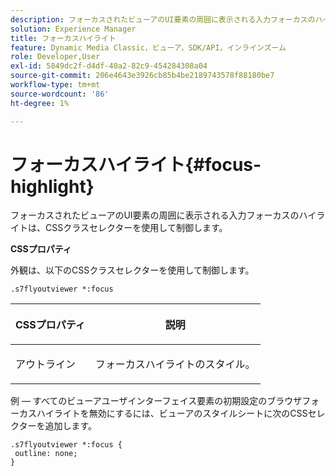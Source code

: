 ```yaml
---
description: フォーカスされたビューアのUI要素の周囲に表示される入力フォーカスのハイライトは、CSSクラスセレクターを使用して制御します。
solution: Experience Manager
title: フォーカスハイライト
feature: Dynamic Media Classic，ビューア，SDK/API，インラインズーム
role: Developer,User
exl-id: 5849dc2f-d4df-40a2-82c9-454284308a04
source-git-commit: 206e4643e3926cb85b4be2189743578f88180be7
workflow-type: tm+mt
source-wordcount: '86'
ht-degree: 1%

---
```


# フォーカスハイライト{#focus-highlight}

フォーカスされたビューアのUI要素の周囲に表示される入力フォーカスのハイライトは、CSSクラスセレクターを使用して制御します。

<!--<a id="section_061E550C1C1D4DB2BD663A898895B38C"></a>-->

**CSSプロパティ**

外観は、以下のCSSクラスセレクターを使用して制御します。

```
.s7flyoutviewer *:focus
```

<table id="table_94EE3F5BBE4547C0B4943471CEE7EDE4"> 
 <thead> 
  <tr> 
   <th colname="col1" class="entry"> <p> CSSプロパティ </p> </th> 
   <th colname="col2" class="entry"> <p>説明 </p> </th> 
  </tr> 
 </thead>
 <tbody> 
  <tr> 
   <td colname="col1"> <p> <span class="codeph"> アウトライン  </span> </p> </td> 
   <td colname="col2"> <p>フォーカスハイライトのスタイル。 </p> </td> 
  </tr> 
 </tbody> 
</table>

例 — すべてのビューアユーザインターフェイス要素の初期設定のブラウザフォーカスハイライトを無効にするには、ビューアのスタイルシートに次のCSSセレクターを追加します。

```
.s7flyoutviewer *:focus { 
 outline: none; 
}
```
